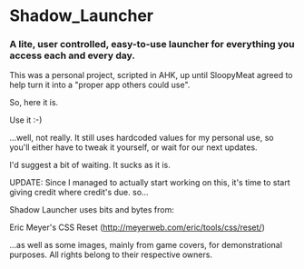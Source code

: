 # Shadow_Launcher
### A lite, user controlled, easy-to-use launcher for everything you access each and every day.

This was a personal project, scripted in AHK, up until SloopyMeat agreed to help turn it into a "proper app others could use".

So, here it is.

Use it :-)

...well, not really. It still uses hardcoded values for my personal use, so you'll either have to tweak it yourself, or wait for our next updates.

I'd suggest a bit of waiting. It sucks as it is.

UPDATE:
Since I managed to actually start working on this, it's time to start giving credit where credit's due. so...

Shadow Launcher uses bits and bytes from:

Eric Meyer's CSS Reset (http://meyerweb.com/eric/tools/css/reset/)

...as well as some images, mainly from game covers, for demonstrational purposes. All rights belong to their respective owners.